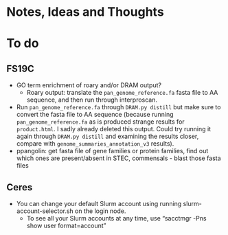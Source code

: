 # Notes, Ideas and Thoughts

# To do
## FS19C
* GO term enrichment of roary and/or DRAM output?
  * Roary output: translate the `pan_genome_reference.fa` fasta file to AA sequence, and then run through interproscan.
* Run `pan_genome_reference.fa` through `DRAM.py distill` but make sure to convert the fasta file to AA sequence (because running `pan_genome_reference.fa` as is produced strange results for `product.html`. I sadly already deleted this output. Could try running it again through `DRAM.py distill` and examining the results closer, compare with `genome_summaries_annotation_v3` results).
* ppangolin: get fasta file of gene families or protein families, find out which ones are present/absent in STEC, commensals - blast those fasta files


## Ceres
* You can change your default Slurm account using running slurm-account-selector.sh on the login node.
  * To see all your Slurm accounts at any time, use “sacctmgr -Pns show user format=account”
